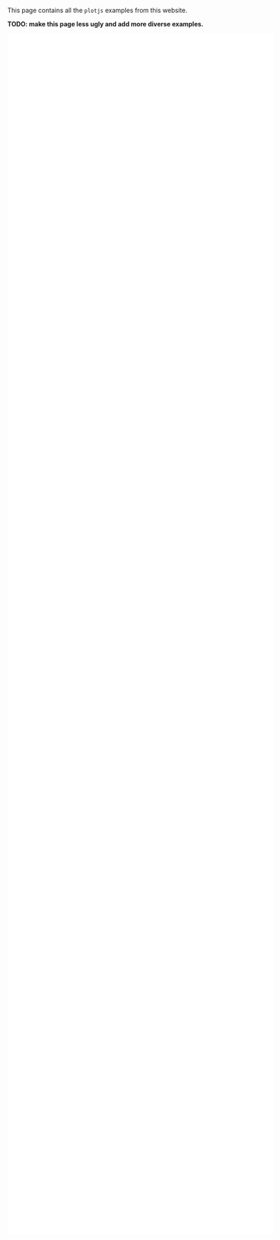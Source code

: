 

This page contains all the `plotjs` examples from this website.

**TODO: make this page less ugly and add more diverse examples.**

<div style="display: flex;">

<iframe width="100%" height="300" src="../iframes/quickstart8.html" style="flex: 1; border: none;">

</iframe>

<iframe width="100%" height="300" src="../iframes/quickstart.html" style="flex: 1; border: none;">

</iframe>

</div>

<div style="display: flex;">

<iframe width="100%" height="300" src="../iframes/area-natural-disasters.html" style="flex: 1; border: none;">

</iframe>

<iframe width="100%" height="300" src="../iframes/quickstart4.html" style="flex: 1; border: none;">

</iframe>

</div>

<div style="display: flex;">

<iframe width="100%" height="300" src="../iframes/quickstart5.html" style="flex: 1; border: none;">

</iframe>

<iframe width="100%" height="300" src="../iframes/quickstart9.html" style="flex: 1; border: none;">

</iframe>

</div>

<div style="display: flex;">

<iframe width="100%" height="300" src="../iframes/CSS.html" style="flex: 1; border: none;">

</iframe>

<iframe width="100%" height="300" src="../iframes/quickstart2.html" style="flex: 1; border: none;">

</iframe>

</div>

<div style="display: flex;">

<iframe width="100%" height="300" src="../iframes/javascript.html" style="flex: 1; border: none;">

</iframe>

<iframe width="100%" height="300" src="../iframes/quickstart3.html" style="flex: 1; border: none;">

</iframe>

</div>

<div style="display: flex;">

<iframe width="100%" height="300" src="../iframes/quickstart10.html" style="flex: 1; border: none;">

</iframe>

<iframe width="100%" height="300" src="../iframes/quickstart11.html" style="flex: 1; border: none;">

</iframe>

</div>

<div style="display: flex;">

<iframe width="100%" height="300" src="../iframes/random-walk-1.html" style="flex: 1; border: none;">

</iframe>

<iframe width="100%" height="300" src="../iframes/javascript2.html" style="flex: 1; border: none;">

</iframe>

</div>

<div style="display: flex;">

<iframe width="100%" height="300" src="../iframes/bug.html" style="flex: 1; border: none;">

</iframe>

<iframe width="100%" height="300" src="../iframes/CSS-2.html" style="flex: 1; border: none;">

</iframe>

</div>

<div style="display: flex;">

<iframe width="100%" height="300" src="../iframes/quickstart6.html" style="flex: 1; border: none;">

</iframe>

<iframe width="100%" height="300" src="../iframes/quickstart7.html" style="flex: 1; border: none;">

</iframe>

</div>

